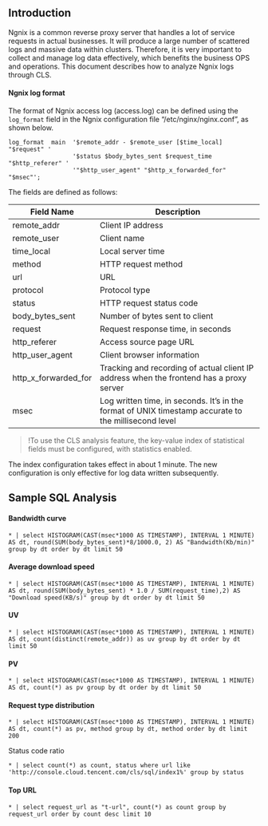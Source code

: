 ## Introduction

Ngnix is a common reverse proxy server that handles a lot of service requests in actual businesses. It will produce a large number of scattered logs and massive data within clusters. Therefore, it is very important to collect and manage log data effectively, which benefits the business OPS and operations. This document describes how to analyze Ngnix logs through CLS.

#### Ngnix log format

The format of Ngnix access log (access.log) can be defined using the `log_format` field in the Ngnix configuration file “/etc/nginx/nginx.conf”, as shown below.

```shell
log_format  main  '$remote_addr - $remote_user [$time_local] "$request" '
                  '$status $body_bytes_sent $request_time "$http_referer" '
                  '"$http_user_agent" "$http_x_forwarded_for" "$msec"';
```

The fields are defined as follows:

| Field Name               | Description                                                 |
| -------------------- | ------------------------------------------------------ |
| remote_addr          | Client IP address                                         |
| remote_user          | Client name                                           |
| time_local           | Local server time                                       |
| method               | HTTP request method                                        |
| url                  | URL                                             |
| protocol             | Protocol type                                             |
| status               | HTTP request status code                                      |
| body_bytes_sent      | Number of bytes sent to client                                 |
| request              | Request response time, in seconds                               |
| http_referer         | Access source page URL                               |
| http_user_agent      | Client browser information                                     |
| http_x_forwarded_for | Tracking and recording of actual client IP address when the frontend has a proxy server |
| msec                 | Log written time, in seconds. It’s in the format of UNIX timestamp accurate to the millisecond level      |

>!To use the CLS analysis feature, the key-value index of statistical fields must be configured, with statistics enabled.
>
The index configuration takes effect in about 1 minute. The new configuration is only effective for log data written subsequently.



## Sample SQL Analysis

#### Bandwidth curve

```plaintext
* | select HISTOGRAM(CAST(msec*1000 AS TIMESTAMP), INTERVAL 1 MINUTE) AS dt, round(SUM(body_bytes_sent)*8/1000.0, 2) AS "Bandwidth(Kb/min)" group by dt order by dt limit 50
```



#### Average download speed

```plaintext
* | select HISTOGRAM(CAST(msec*1000 AS TIMESTAMP), INTERVAL 1 MINUTE) AS dt, round(SUM(body_bytes_sent) * 1.0 / SUM(request_time),2) AS "Download speed(KB/s)" group by dt order by dt limit 50
```



#### UV

```plaintext
* | select HISTOGRAM(CAST(msec*1000 AS TIMESTAMP), INTERVAL 1 MINUTE) AS dt, count(distinct(remote_addr)) as uv group by dt order by dt limit 50
```



#### PV

```plaintext
* | select HISTOGRAM(CAST(msec*1000 AS TIMESTAMP), INTERVAL 1 MINUTE) AS dt, count(*) as pv group by dt order by dt limit 50
```



#### Request type distribution

```plaintext
* | select HISTOGRAM(CAST(msec*1000 AS TIMESTAMP), INTERVAL 1 MINUTE) AS dt, count(*) as pv, method group by dt, method order by dt limit 200
```

Status code ratio

```plaintext
* | select count(*) as count, status where url like 'http://console.cloud.tencent.com/cls/sql/index1%' group by status
```



#### Top URL

```plaintext
* | select request_url as "t-url", count(*) as count group by request_url order by count desc limit 10
```


